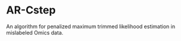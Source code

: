 # AR-Cstep
An algorithm for penalized maximum trimmed likelihood estimation in mislabeled Omics data.
